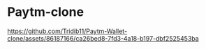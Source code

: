 ﻿# Paytm-clone


https://github.com/Tridib11/Paytm-Wallet-clone/assets/86187166/ca26bed8-7fd3-4a18-b197-dbf2525453ba

